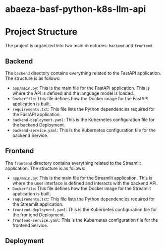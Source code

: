# abaeza-basf-python-k8s-llm-api
# Project Structure

The project is organized into two main directories: `backend` and `frontend`.

## Backend

The `backend` directory contains everything related to the FastAPI application. The structure is as follows:

- `app/main.py`: This is the main file for the FastAPI application. This is where the API is defined and the language model is loaded.
- `Dockerfile`: This file defines how the Docker image for the FastAPI application is built.
- `requirements.txt`: This file lists the Python dependencies required for the FastAPI application.
- `backend-deployment.yaml`: This is the Kubernetes configuration file for the backend Deployment.
- `backend-service.yaml`: This is the Kubernetes configuration file for the backend Service.

## Frontend

The `frontend` directory contains everything related to the Streamlit application. The structure is as follows:

- `app/main.py`: This is the main file for the Streamlit application. This is where the user interface is defined and interacts with the backend API.
- `Dockerfile`: This file defines how the Docker image for the Streamlit application is built.
- `requirements.txt`: This file lists the Python dependencies required for the Streamlit application.
- `frontend-deployment.yaml`: This is the Kubernetes configuration file for the frontend Deployment.
- `frontend-service.yaml`: This is the Kubernetes configuration file for the frontend Service.

## Deployment
